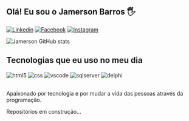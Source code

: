 ## Olá! Eu sou o Jamerson Barros 🖐️

[![Linkedin](https://img.shields.io/badge/LinkedIn-0077B5?style=for-the-badge&logo=linkedin&logoColor=white)](https://www.linkedin.com/in/jamerson-souza-189b05109/)
[![Facebook](https://img.shields.io/badge/Facebook-1877F2?style=for-the-badge&logo=facebook&logoColor=white)](https://www.facebook.com/jamersonsouzabarros)
[![Instagram](https://img.shields.io/badge/Instagram-E4405F?style=for-the-badge&logo=instagram&logoColor=white)](https://www.instagram.com/barrosjamerson/)

![Jamerson GitHub stats](https://github-readme-stats.vercel.app/api?username=jamersonsouzabarros&show_icons=true&theme=dracula&count_private=true)

## Tecnologias que eu uso no meu dia

<div style="display: inline_block">
  <img align="center" alt="html5" src="https://img.shields.io/badge/HTML5-E34F26?style=for-the-badge&logo=html5&logoColor=white" />
  <img align="center" alt="css" src="https://img.shields.io/badge/CSS3-1572B6?style=for-the-badge&logo=css3&logoColor=white" />
  <img align="center" alt="vscode" src="https://img.shields.io/badge/Visual_Studio_Code-0078D4?style=for-the-badge&logo=visual%20studio%20code&logoColor=white" />
  <img align="center" alt="sqlserver" src="https://img.shields.io/badge/Microsoft%20SQL%20Server-CC2927?style=for-the-badge&logo=microsoft%20sql%20server&logoColor=white" />
  <img align="center" alt="delphi" src="https://img.shields.io/badge/Delphi_RAD_Studio-B22222?style=for-the-badge&logo=delphi&logoColor=white" />
</div><br/>

Apaixonado por tecnologia e por mudar a vida das pessoas através da programação.

Repositórios em construção...
